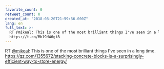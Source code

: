 ```yaml
---
favorite_count: 0
retweet_count: 0
created_at: "2018-08-20T21:59:36.000Z"
lang: en
full_text: >-
  RT @mikeal: This is one of the most brilliant things I've seen in a long time.
  https://t.co/Mb19HW6gt8
---
```


RT [@mikeal](https://twitter.com/mikeal): This is one of the most brilliant
things I've seen in a long time.
<https://qz.com/1355672/stacking-concrete-blocks-is-a-surprisingly-efficient-way-to-store-energy/>
